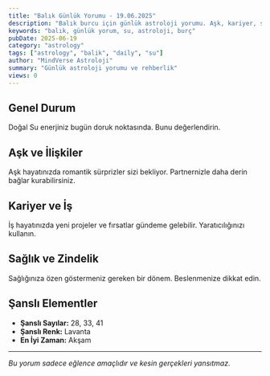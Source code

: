 ```yaml
---
title: "Balık Günlük Yorumu - 19.06.2025"
description: "Balık burcu için günlük astroloji yorumu. Aşk, kariyer, sağlık ve genel rehberlik."
keywords: "balık, günlük yorum, su, astroloji, burç"
pubDate: 2025-06-19
category: "astrology"
tags: ["astrology", "balik", "daily", "su"]
author: "MindVerse Astroloji"
summary: "Günlük astroloji yorumu ve rehberlik"
views: 0
---
```


## Genel Durum

Doğal Su enerjiniz bugün doruk noktasında. Bunu değerlendirin.

## Aşk ve İlişkiler

Aşk hayatınızda romantik sürprizler sizi bekliyor. Partnernizle daha derin bağlar kurabilirsiniz.

## Kariyer ve İş

İş hayatınızda yeni projeler ve fırsatlar gündeme gelebilir. Yaratıcılığınızı kullanın.

## Sağlık ve Zindelik

Sağlığınıza özen göstermeniz gereken bir dönem. Beslenmenize dikkat edin.

## Şanslı Elementler

- **Şanslı Sayılar:** 28, 33, 41
- **Şanslı Renk:** Lavanta
- **En İyi Zaman:** Akşam

---

*Bu yorum sadece eğlence amaçlıdır ve kesin gerçekleri yansıtmaz.*
